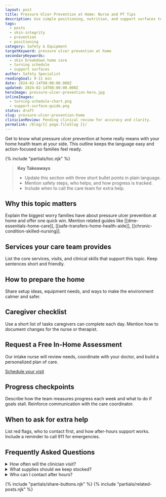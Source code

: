 ```yaml
---
layout: post
title: Pressure Ulcer Prevention at Home: Nurse and PT Tips
description: Use simple positioning, nutrition, and support surfaces to prevent pressure injuries at home.
tags:
  - posts
  - skin-integrity
  - prevention
  - positioning
category: Safety & Equipment
targetKeyword: pressure ulcer prevention at home
secondaryKeywords:
  - skin breakdown home care
  - turning schedule
  - support surfaces
author: Safety Specialist
readingGoal: 9-11 min
date: 2024-02-14T08:00:00.000Z
updated: 2024-02-14T08:00:00.000Z
heroImage: pressure-ulcer-prevention-hero.jpg
inlineImages:
  - turning-schedule-chart.png
  - support-surface-guide.png
status: draft
slug: pressure-ulcer-prevention-home
clinicianReview: Pending clinical review for accuracy and clarity.
permalink: /blog/{{ page.fileSlug }}/
---
```

Get to know what pressure ulcer prevention at home really means with your home health team at your side. This outline keeps the language easy and action-focused so families feel ready.

<!--more-->

{% include "partials/toc.njk" %}

> **Key Takeaways**
> - Update this section with three short bullet points in plain language.
> - Mention safety steps, who helps, and how progress is tracked.
> - Include when to call the care team for extra help.

## Why this topic matters
Explain the biggest worry families have about pressure ulcer prevention at home and offer one quick win. Mention related guides like [[dme-essentials-home-care]], [[safe-transfers-home-health-aide]], [[chronic-condition-skilled-nursing]].

## Services your care team provides
List the core services, visits, and clinical skills that support this topic. Keep sentences short and friendly.

## How to prepare the home
Share setup ideas, equipment needs, and ways to make the environment calmer and safer.

## Caregiver checklist
Use a short list of tasks caregivers can complete each day. Mention how to document changes for the nurse or therapist.

<div class="cta-panel" role="complementary" aria-label="Free in-home assessment">
  <h2>Request a Free In-Home Assessment</h2>
  <p>Our intake nurse will review needs, coordinate with your doctor, and build a personalized plan of care.</p>
  <p><a class="button" href="/contact/">Schedule your visit</a></p>
</div>

## Progress checkpoints
Describe how the team measures progress each week and what to do if goals stall. Reinforce communication with the care coordinator.

## When to ask for extra help
List red flags, who to contact first, and how after-hours support works. Include a reminder to call 911 for emergencies.

## Frequently Asked Questions
<details>
  <summary>How often will the clinician visit?</summary>
  <p>Give a ballpark visit frequency and note that the care plan may change based on progress.</p>
</details>
<details>
  <summary>What supplies should we keep stocked?</summary>
  <p>List a few common items and explain how to request more through the agency or insurance.</p>
</details>
<details>
  <summary>Who can I contact after hours?</summary>
  <p>Explain the on-call nurse or therapist process and set expectations for emergency care.</p>
</details>

{% include "partials/share-buttons.njk" %}
{% include "partials/related-posts.njk" %}

